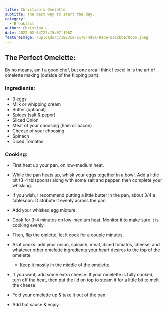 ```yaml
---
title: Christian's Omelette
subtitle: The best way to start the day.
category:
  - Breakfast
author: Christian L.
date: 2022-02-04T22:15:07.198Z
featureImage: /uploads/c71923ca-b170-4d9a-91be-0accbbe79b05.jpeg
---
```

## The Perfect Omelette:

By no means, am I a good chef, but one area I think I excel in is the art of omelette making (outside of the flipping part).

### Ingredients:

* 3 eggs
* Milk or whipping cream
* Butter (optional)
* Spices (salt & peper)
* Sliced Onion
* Meat of your choosing (ham or bacon)
* Cheese of your choosing
* Spinach
* Diced Tomatos

### Cooking:

* First heat up your pan, on low-medium heat.
* While the pan heats up, whisk your eggs together in a bowl. Add a little bit (3-4 tblspoons) along with some salt and pepper, then complete your whisking.
* If you wish, I recommend putting a little butter in the pan, about 3/4 a tablesoon. Distribute it evenly across the pan.
* Add your whisked egg mixture.
* Cook for 3-4 minutes on low-medium heat. Monitor it to make sure it is cooking evenly.
* Then, flip the omlette, let it cook for a couple minutes.
* As it cooks: add your onion, spinach, meat, diced tomatos, cheese, and whatever other omelette ingredients your heart desires to the top of the omelette.

  * Keep it mostly in the middle of the omelette.
* If you want, add some extra cheese. If your omelette is fully cooked, turn off the heat, then put the lid on top to steam it for a little bit to melt the cheese.
* Fold your omelette up & take it out of the pan.
* Add hot sauce & enjoy.